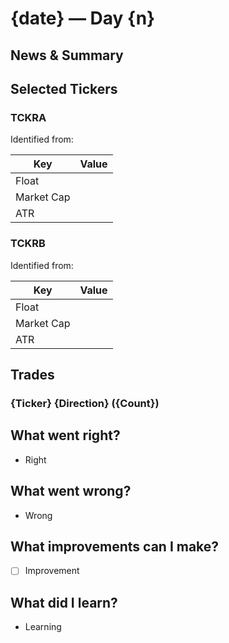 # {date} — Day {n}

## News & Summary

## Selected Tickers

### TCKRA

Identified from: 

| Key        | Value |
|------------|-------|
| Float      |       |
| Market Cap |       |
| ATR        |       |

### TCKRB

Identified from:

| Key        | Value |
|------------|-------|
| Float      |       |
| Market Cap |       |
| ATR        |       |

## Trades

### {Ticker} {Direction} ({Count})

## What went right?

- Right

## What went wrong?

- Wrong

## What improvements can I make?

- [ ] Improvement

## What did I learn?

- Learning
